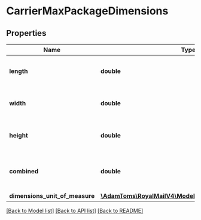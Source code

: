 # CarrierMaxPackageDimensions

## Properties
Name | Type | Description | Notes
------------ | ------------- | ------------- | -------------
**length** | **double** | The maximum length allowed. | 
**width** | **double** | The maximum width allowed. | 
**height** | **double** | The maximum height allowed. | 
**combined** | **double** | The maximum combined L+W+H allowed. | [optional] 
**dimensions_unit_of_measure** | [**\AdamToms\RoyalMailV4\Model\DimensionsUnitOfMeasure**](DimensionsUnitOfMeasure.md) |  | [optional] 

[[Back to Model list]](../../README.md#documentation-for-models) [[Back to API list]](../../README.md#documentation-for-api-endpoints) [[Back to README]](../../README.md)

